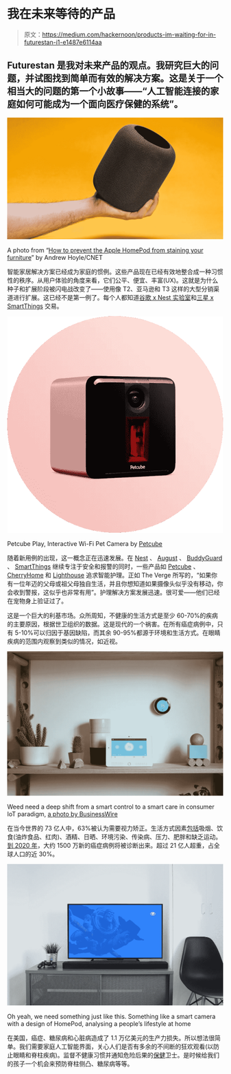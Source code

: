 # 我在未来等待的产品

> 原文：<https://medium.com/hackernoon/products-im-waiting-for-in-futurestan-i1-e1487e6114aa>

## Futurestan 是我对未来产品的观点。我研究巨大的问题，并试图找到简单而有效的解决方案。这是关于一个相当大的问题的第一个小故事——“人工智能连接的家庭如何可能成为一个面向医疗保健的系统”。

![](img/1960bd3f026408e9ab64755fa6b95980.png)

A photo from “[How to prevent the Apple HomePod from staining your furniture](https://www.cnet.com/how-to/how-to-prevent-the-apple-homepod-from-staining-your-furniture/)” by Andrew Hoyle/CNET

智能家居解决方案已经成为家庭的惯例。这些产品现在已经有效地整合成一种习惯性的秩序。从用户体验的角度来看，它们公平、便宜、丰富(UX)。这就是为什么种子和扩展阶段被闪电战改变了——使用像 T2、亚马逊和 T3 这样的大型分销渠道进行扩展。这已经不是第一例了。每个人都知道[谷歌 x Nest 实验室](https://www.crunchbase.com/acquisition/google-acquires-nest-labs--adb351aa)和[三星 x SmartThings](https://www.crunchbase.com/acquisition/samsung-electronics-acquires-smartthings--2a1a56f7) 交易。

![](img/940ecc92c2235b9bab9f378efac50871.png)

Petcube Play, Interactive Wi-Fi Pet Camera by [Petcube](https://petcube.com/play/)

随着新用例的出现，这一概念正在迅速发展。在 [Nest](https://nest.com/) 、 [August](http://august.com/) 、 [BuddyGuard](https://www.buddyguard.io/) 、 [SmartThings](https://www.smartthings.com/home-security) 继续专注于安全和报警的同时，一些产品如 [Petcube](https://petcube.com/) 、 [CherryHome](https://cherryhome.ai/products) 和 [Lighthouse](https://www.light.house/) 追求智能护理。正如 The Verge 所写的，“如果你有一位年迈的父母或祖父母独自生活，并且你想知道如果摄像头似乎没有移动，你会收到警报，这似乎也非常有用”。护理解决方案发展迅速。很可爱——他们已经在宠物身上验证过了。

这是一个巨大的利基市场。众所周知，不健康的生活方式是至少 60-70%的疾病的主要原因，根据世卫组织的数据。这是现代的一个祸害。在所有癌症病例中，只有 5-10%可以归因于基因缺陷，而其余 90-95%都源于环境和生活方式。在眼睛疾病的范围内观察到类似的情况，如近视。

![](img/3f9958b41c97e5f16b841d62761510e0.png)

Weed need a deep shift from a smart control to a smart care in consumer IoT paradigm, [a photo by BusinessWire](https://www.businesswire.com/news/home/20160105005586/en/Vivint-Smart-Home-Announces-Integration-Nest-Learning)

在当今世界的 73 亿人中，63%被认为需要视力矫正。生活方式因素[包括](https://www.ncbi.nlm.nih.gov/pmc/articles/PMC2515569/pdf/11095_2008_Article_9661.pdf)吸烟、饮食(油炸食品、红肉)、酒精、日晒、环境污染、传染病、压力、肥胖和缺乏运动。[到 2020 年](https://www.ncbi.nlm.nih.gov/pmc/articles/PMC2515569/pdf/11095_2008_Article_9661.pdf)，大约 1500 万新的癌症病例将被诊断出来。超过 21 亿人超重，占全球人口的近 30%。

![](img/bdd258d045268a00a5869ebc5c406fcf.png)

Oh yeah, we need something just like this. Something like a smart camera with a design of HomePod, analysing a people’s lifestyle at home

在美国，癌症、糖尿病和心脏病造成了 1.1 万亿美元的生产力损失。所以想法很简单。我们需要家庭人工智能界面，关心人们是否有多余的不间断的狂欢观看(以防止眼睛和脊柱疾病)。监督不健康习惯并通知危险后果的[保健](https://hackernoon.com/tagged/healthcare)卫士。是时候给我们的孩子一个机会来预防脊柱侧凸、糖尿病等等。